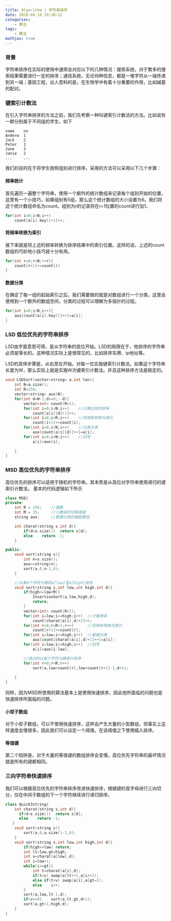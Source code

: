 ```yaml
---
title: Algorithm | 字符串排序
date: 2020-04-18 19:28:12
categories:
    - 算法
tags: 
    - 算法
mathjax: true
---
```


### 背景

字符串排序在实际的使用中通常会对应以下的几种情况：搜索系统，对于繁多的搜索结果需要进行一定的排序；通信系统，无论何种信息，都是一堆字符从一端传递到另一端；基因工程，出人意料的是，在生物学中有着十分重要的作用，比如碱基的配对。

### 键索引计数法

在引入字符串排序的方法之前，我们先考察一种叫键索引计数法的方法。比如说有一群分别属于不同组的学生，如下

```
name	no
Anderw	1
Jack	2
Peter	1
Jane	3
Janie	2
...		...
```

我们的目的在于将学生按照组别进行排序。采用的方法可以采用以下几个步骤：

#### 频率统计

首先遍历一遍整个字符串，使用一个额外的统计数组来记录每个组别开始的位置，这里有一个小技巧，如果组别有5组，那么这个统计数组的大小设置为6。我们将这个统计数组命名为count。组别为r的记录将在r+1位置的count进行加1。

```c++
for(int i=0;i<N;i++)
	count[a[i].key()+1]++;
```

#### 将频率转换为索引

接下来就是将上述的频率转换为排序结果中的索引位置。这样的话，上述的count数组的巧妙地小技巧就十分有用。

```c++
for(int r=0;r<N;++r){
	count[r+1]+=count[r]
}
```

#### 数据分类

在确定了每一组的起始索引之后，我们需要做的就是对数组进行一个分类。这里会使用到一个额外的数组空间，分类的过程可以理解为多指针的过程。

```c++
for(int i=0;i<N;i++){
	aux[count[a[i].key()]++]=a[i];
}
```

### LSD 低位优先的字符串排序


LSD由字面意思可得，是从字符串的低位开始。LSD的局限在于，他排序的字符串必须是等长的。这种情况实际上是很常见的，比如排序车牌、ip地址等。


LSD的具体步骤是，从右至左开始，对每一位实施键索引计数法。如果这个字符串长度为W，那么实际上就是实施W次键索引计数法。并且这种排序方法是稳定的。

```c++
void LSDSort(vector<string> a,int len){
	int N=a.size();
	int R=256;
	vector<string> aux(N);
	for(int d=W-1;d>=0;--d){
		vector<int> count(R+1);
		for(int i=0;i<N;i++)	//计算出现的频率
			count[a[i][d]+1]++;
		for(int i=0;i<R;i++)	//将频率转换为索引
			count[i+1]+=count[i];
		for(int i=0;i<N;i++)	//分类元素
			aux[count[a[i][d]]++]=a[i];
		for(int i=0;i<N;i++)	//回写
			a[i]=aux[i];
		
	}
}
```

### MSD 高位优先的字符串排序
高位优先的排序可以适用于随机的字符串。其本质是从高位对字符串使用递归的键索引计数法。 基本的代码逻辑如下所示
```c++
class MSD{
private:
    int R = 256;    //基数
    int M = 15;     //小数组的切换阈值
    string aux;     //数据分类的辅助数组

    int charat(string s,int d){
        if(d<s.size())  return s[d];
        else    return -1;
    }

public:
    void sort(string s){
        int n=s.size();
        aux==string(n);
        sort(a,0,n-1,0);
    }

    //以第d个字符为键将a[low]至a[high]排序
    void sort(string s,int low,int high,int d){
        if(high<=low+M){
            InsertionSort(a,low,high,d);
            return;
        }
        vector<int> count(R+2);
        for(int i=low;i<=high;i++)  //计算频率
            count[charat(a[i],d)+2]++;
        for(int r=0;r<R+1;r++)      //将频率转换为索引
            count[r+1]+=count[r];
        for(int i=low;i<=high;i++)  //数据分类
            aux[count[charat(a[i],d)+1]++]=a[i];
        for(int i=low;i<=high;i++)  //回写
            a[i]=aux[i-low];

        //递归的以每个字符为键进行排序
        for(int r=0;r<R;r++)
            sort(a,low+count[r],low+count[r+1]-1,d+1);
        
    }
}
```

同样，因为MSD所使用的算法基本上是使用快速排序，因此他所面临的问题也是快速排序所面临的问题。

#### 小型子数组
对于小型子数组，可以不使用快速排序，这样会产生大量的小型数组，但事实上这样速度会慢很多。因此我们可以设定一个阈值，在该阈值之下使用插入排序。

#### 等值键
第二个陷阱是，对于大量的等值键的数组排序会变慢。高位优先字符串的最坏情况就是所有的键都相同。

### 三向字符串快速排序
我们可以根据高位优先的字符串排序改进快速排序，根据键的首字母进行三向切分，仅在中间子数组的下一个字符继续进行递归排序。
```c++
class Quick3string{
	int charat(string s,int d){
      if(d<s.size())  return s[d];
      else    return -1;
   }
	void sort(string s){
		sort(a,0,a.size()-1,0);
	}
	void sort(string s,int low,int high,int d){
		if(high<=low) return;
		int lt=low,gt=high;
		int v=charat(a[low],d);
		int i=low+1;
		while(i<=gt){
			int t=charat(a[i],d);
			if(t<v) swap(a[lt++],a[i++]);
			else if(t<v) swap(a[i],a[gt—]);
			else	i++;
		}
		sort(a,low,lt-1,d);
		if(v>=0)	sort(a,lt,gt,d+1);
		sort(a,gt+1,high,d);
	}
}
```







